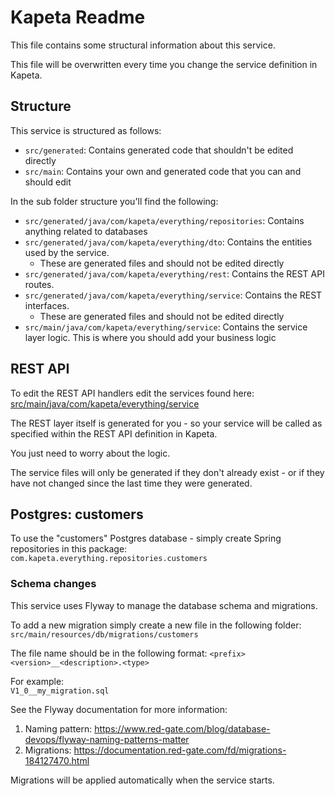 
# Kapeta Readme
This file contains some structural information about this service.

This file will be overwritten every time you change the service definition in Kapeta.

## Structure
This service is structured as follows:
* ```src/generated```: Contains generated code that shouldn't be edited directly
* ```src/main```: Contains your own and generated code that you can and should edit

In the sub folder structure you'll find the following:
* ```src/generated/java/com/kapeta/everything/repositories```: Contains anything related to databases
* ```src/generated/java/com/kapeta/everything/dto```: Contains the entities used by the service.
  * These are generated files and should not be edited directly
* ```src/generated/java/com/kapeta/everything/rest```: Contains the REST API routes.
* ```src/generated/java/com/kapeta/everything/service```: Contains the REST interfaces.
  * These are generated files and should not be edited directly
* ```src/main/java/com/kapeta/everything/service```: Contains the service layer logic. This is where you should add your business logic

## REST API 
To edit the REST API handlers edit the services found here:
[src/main/java/com/kapeta/everything/service](src/main/java/com/kapeta/everything/service/)

The REST layer itself is generated for you - so your service
will be called as specified within the REST API definition in Kapeta.

You just need to worry about the logic.

The service files will only be generated if they don't already exist - or if they have not
changed since the last time they were generated.

## Postgres: customers
To use the "customers" Postgres database - simply create Spring 
repositories in this package:
```com.kapeta.everything.repositories.customers```

### Schema changes
This service uses Flyway to manage the database schema and migrations.

To add a new migration simply create a new file in the following folder:
```src/main/resources/db/migrations/customers```

The file name should be in the following format:
```<prefix><version>__<description>.<type>```

For example:  
```V1_0__my_migration.sql```

See the Flyway documentation for more information:
1. Naming pattern: https://www.red-gate.com/blog/database-devops/flyway-naming-patterns-matter
2. Migrations: https://documentation.red-gate.com/fd/migrations-184127470.html

Migrations will be applied automatically when the service starts.



